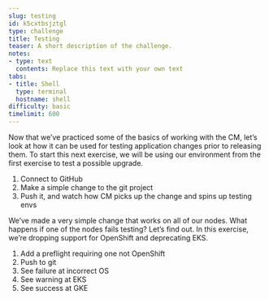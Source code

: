 ```yaml
---
slug: testing
id: k5cxtbsjztgl
type: challenge
title: Testing
teaser: A short description of the challenge.
notes:
- type: text
  contents: Replace this text with your own text
tabs:
- title: Shell
  type: terminal
  hostname: shell
difficulty: basic
timelimit: 600
---
```

Now that we’ve practiced some of the basics of working with the CM, let’s look at how it can be used for testing application changes prior to releasing them. To start this next exercise, we will be using our environment from the first exercise to test a possible upgrade.

1. Connect to GitHub
2. Make a simple change to the git project
3. Push it, and watch how CM picks up the change and spins up testing envs

We’ve made a very simple change that works on all of our nodes. What happens if one of the nodes fails testing? Let’s find out. In this exercise, we’re dropping support for OpenShift and deprecating EKS.

1. Add a preflight requiring one not OpenShift
2. Push to git
3. See failure at incorrect OS
4. See warning at EKS
5. See success at GKE

